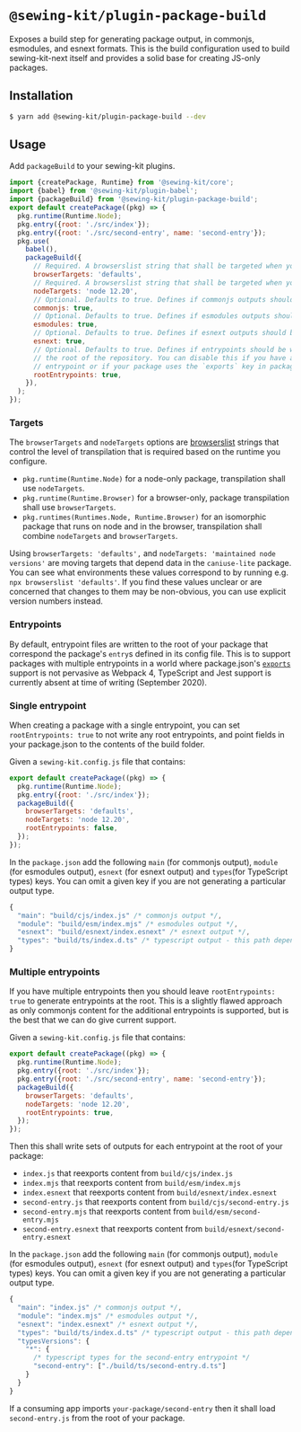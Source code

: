 # `@sewing-kit/plugin-package-build`

Exposes a build step for generating package output, in commonjs, esmodules, and esnext formats. This is the build configuration used to build sewing-kit-next itself and provides a solid base for creating JS-only packages.

## Installation

```sh
$ yarn add @sewing-kit/plugin-package-build --dev
```

## Usage

Add `packageBuild` to your sewing-kit plugins.

```js
import {createPackage, Runtime} from '@sewing-kit/core';
import {babel} from '@sewing-kit/plugin-babel';
import {packageBuild} from '@sewing-kit/plugin-package-build';
export default createPackage((pkg) => {
  pkg.runtime(Runtime.Node);
  pkg.entry({root: './src/index'});
  pkg.entry({root: './src/second-entry', name: 'second-entry'});
  pkg.use(
    babel(),
    packageBuild({
      // Required. A browserslist string that shall be targeted when your runtime includes `Runtime.Browser`
      browserTargets: 'defaults',
      // Required. A browserslist string that shall be targeted when your runtime includes `Runtime.Node`
      nodeTargets: 'node 12.20',
      // Optional. Defaults to true. Defines if commonjs outputs should be generated.
      commonjs: true,
      // Optional. Defaults to true. Defines if esmodules outputs should be generated.
      esmodules: true,
      // Optional. Defaults to true. Defines if esnext outputs should be generated.
      esnext: true,
      // Optional. Defaults to true. Defines if entrypoints should be written at
      // the root of the repository. You can disable this if you have a single
      // entrypoint or if your package uses the `exports` key in package.json
      rootEntrypoints: true,
    }),
  );
});
```

### Targets

The `browserTargets` and `nodeTargets` options are [browserslist](https://github.com/browserslist/browserslist) strings that control the level of transpilation that is required based on the runtime you configure.

- `pkg.runtime(Runtime.Node)` for a node-only package, transpilation shall use `nodeTargets`.
- `pkg.runtime(Runtime.Browser)` for a browser-only, package transpilation shall use `browserTargets`.
- `pkg.runtimes(Runtimes.Node, Runtime.Browser)` for an isomorphic package that runs on node and in the browser, transpilation shall combine `nodeTargets` and `browserTargets`.

Using `browserTargets: 'defaults',` and `nodeTargets: 'maintained node versions'` are moving targets that depend data in the `caniuse-lite` package. You can see what environments these values correspond to by running e.g. `npx browserslist 'defaults'`. If you find these values unclear or are concerned that changes to them may be non-obvious, you can use explicit version numbers instead.

### Entrypoints

By default, entrypoint files are written to the root of your package that correspond the package's `entry`s defined in its config file. This is to support packages with multiple entrypoints in a world where package.json's [`exports`](https://nodejs.org/api/packages.html#packages_package_entry_points) support is not pervasive as Webpack 4, TypeScript and Jest support is currently absent at time of writing (September 2020).

### Single entrypoint

When creating a package with a single entrypoint, you can set `rootEntrypoints: true` to not write any root entrypoints, and point fields in your package.json to the contents of the build folder.

Given a `sewing-kit.config.js` file that contains:

```js
export default createPackage((pkg) => {
  pkg.runtime(Runtime.Node);
  pkg.entry({root: './src/index'});
  packageBuild({
    browserTargets: 'defaults',
    nodeTargets: 'node 12.20',
    rootEntrypoints: false,
  });
});
```

In the `package.json` add the following `main` (for commonjs output), `module` (for esmodules output), `esnext` (for esnext output) and `types`(for TypeScript types) keys. You can omit a given key if you are not generating a particular output type.

```js
{
  "main": "build/cjs/index.js" /* commonjs output */,
  "module": "build/esm/index.mjs" /* esmodules output */,
  "esnext": "build/esnext/index.esnext" /* esnext output */,
  "types": "build/ts/index.d.ts" /* typescript output - this path depends upon your tsconfig.json */
}
```

### Multiple entrypoints

If you have multiple entrypoints then you should leave `rootEntrypoints: true` to generate entrypoints at the root. This is a slightly flawed approach as only commonjs content for the additional entrypoints is supported, but is the best that we can do give current support.

Given a `sewing-kit.config.js` file that contains:

```js
export default createPackage((pkg) => {
  pkg.runtime(Runtime.Node);
  pkg.entry({root: './src/index'});
  pkg.entry({root: './src/second-entry', name: 'second-entry'});
  packageBuild({
    browserTargets: 'defaults',
    nodeTargets: 'node 12.20',
    rootEntrypoints: true,
  });
});
```

Then this shall write sets of outputs for each entrypoint at the root of your package:

- `index.js` that reexports content from `build/cjs/index.js`
- `index.mjs` that reexports content from `build/esm/index.mjs`
- `index.esnext` that reexports content from `build/esnext/index.esnext`
- `second-entry.js` that reexports content from `build/cjs/second-entry.js`
- `second-entry.mjs` that reexports content from `build/esm/second-entry.mjs`
- `second-entry.esnext` that reexports content from `build/esnext/second-entry.esnext`

In the `package.json` add the following `main` (for commonjs output), `module` (for esmodules output), `esnext` (for esnext output) and `types`(for TypeScript types) keys. You can omit a given key if you are not generating a particular output type.

```js
{
  "main": "index.js" /* commonjs output */,
  "module": "index.mjs" /* esmodules output */,
  "esnext": "index.esnext" /* esnext output */,
  "types": "build/ts/index.d.ts" /* typescript output - this path depends upon your tsconfig.json */,
  "typesVersions": {
    "*": {
      /* typescript types for the second-entry entrypoint */
      "second-entry": ["./build/ts/second-entry.d.ts"]
    }
  }
}
```

If a consuming app imports `your-package/second-entry` then it shall load `second-entry.js` from the root of your package.
